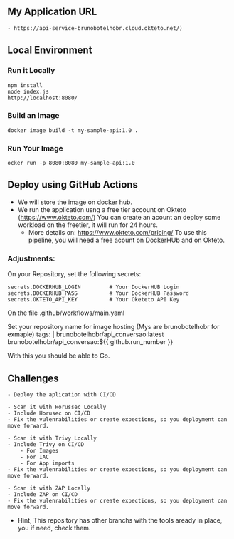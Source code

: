 ## My Application URL
    - https://api-service-brunobotelhobr.cloud.okteto.net/)

## Local Environment

### Run it Locally

    npm install
    node index.js
    http://localhost:8080/

### Build an Image
    docker image build -t my-sample-api:1.0 .

### Run Your Image
    ocker run -p 8080:8080 my-sample-api:1.0

## Deploy using GitHub Actions
- We will store the image on docker hub.
- We run the application usng a free tier account on Okteto (https://www.okteto.com/) You can create an acount an deploy some workload on the freetier, it will run for 24 hours.
    - More details on: https://www.okteto.com/pricing/
To use this pipeline, you will need a free acount on DockerHUb and on Okteto.

### Adjustments:

On your Repository, set the following secrets:

    secrets.DOCKERHUB_LOGIN         # Your DockerHUB Login
    secrets.DOCKERHUB_PASS          # Your DockerHUB Password
    secrets.OKTETO_API_KEY          # Your Oketeto API Key

On the file .github/workflows/main.yaml

Set your repository name for image hosting (Mys are brunobotelhobr for exmaple)
      tags: |
            brunobotelhobr/api_conversao:latest
            brunobotelhobr/api_conversao:${{ github.run_number }}

With this you should be able to Go.

## Challenges

    - Deploy the aplication with CI/CD

    - Scan it with Horussec Locally
    - Include Horusec on CI/CD
    - Fix the vulenrabilities or create expections, so you deployment can move forward.

    - Scan it with Trivy Locally
    - Include Trivy on CI/CD
        - For Images
        - For IAC
        - For App imports
    - Fix the vulenrabilities or create expections, so you deployment can move forward.

    - Scan it with ZAP Locally
    - Include ZAP on CI/CD
    - Fix the vulenrabilities or create expections, so you deployment can move forward.

* Hint, This repository has other branchs with the tools aready in place, you if need, check them.
